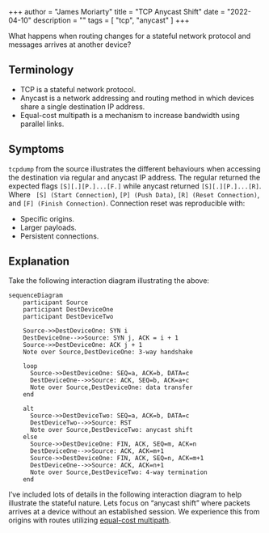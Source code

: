 +++
author = "James Moriarty"
title = "TCP Anycast Shift"
date = "2022-04-10"
description = ""
tags = [
  "tcp",
  "anycast"
]
+++

What happens when routing changes for a stateful network protocol and messages arrives at another device?

## Terminology

* TCP is a stateful network protocol.
* Anycast is a network addressing and routing method in which devices share a single destination IP address.
* Equal-cost multipath is a mechanism to increase bandwidth using parallel links.

## Symptoms

`tcpdump` from the source illustrates the different behaviours when accessing the destination via regular and anycast IP address. The regular returned the expected flags `[S][.][P.]...[F.]` while anycast returned `[S][.][P.]...[R]`. Where ` [S] (Start Connection)`, `[P] (Push Data)`, `[R] (Reset Connection)`, and `[F] (Finish Connection)`. Connection reset was reproducible with:

* Specific origins.
* Larger payloads.
* Persistent connections.

## Explanation

Take the following interaction diagram illustrating the above:

```mermaid
sequenceDiagram
    participant Source
    participant DestDeviceOne
    participant DestDeviceTwo

    Source->>DestDeviceOne: SYN i
    DestDeviceOne-->>Source: SYN j, ACK = i + 1
    Source->>DestDeviceOne: ACK j + 1
    Note over Source,DestDeviceOne: 3-way handshake

    loop
      Source->>DestDeviceOne: SEQ=a, ACK=b, DATA=c
      DestDeviceOne-->>Source: ACK, SEQ=b, ACK=a+c
      Note over Source,DestDeviceOne: data transfer
    end

    alt
      Source->>DestDeviceTwo: SEQ=a, ACK=b, DATA=c
      DestDeviceTwo-->>Source: RST
      Note over Source,DestDeviceTwo: anycast shift
    else
      Source->>DestDeviceOne: FIN, ACK, SEQ=m, ACK=n
      DestDeviceOne-->>Source: ACK, ACK=m+1
      Source->>DestDeviceOne: FIN, ACK, SEQ=n, ACK=m+1
      DestDeviceOne-->>Source: ACK, ACK=n+1
      Note over Source,DestDeviceTwo: 4-way termination
    end
```

I’ve included lots of details in the following interaction diagram to help illustrate the stateful nature. Lets focus on “anycast shift” where packets arrives at a device without an established session. We experience this from origins with routes utilizing [equal-cost multipath](https://www.noction.com/blog/equal-cost-multipath-ecmp).
